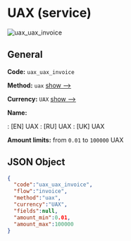 
# UAX (service) 
![uax_uax_invoice](https://static.openfintech.io/payment_methods/uax_uax_invoice/logo.svg?w=400&c=v0.59.26#w200)  

## General 
 
**Code:** `uax_uax_invoice` 
 
**Method:** `uax` 
 [show -->](/payment-methods/uax/) 
 
**Currency:** `UAX` [show -->](/currencies/UAX/) 
 
**Name:** 
 
:	[EN] UAX 
:	[RU] UAX 
:	[UK] UAX 
 
**Amount limits:** from `0.01` to `100000` UAX 

## JSON Object 

```json
{
  "code":"uax_uax_invoice",
  "flow":"invoice",
  "method":"uax",
  "currency":"UAX",
  "fields":null,
  "amount_min":0.01,
  "amount_max":100000
}
```  
